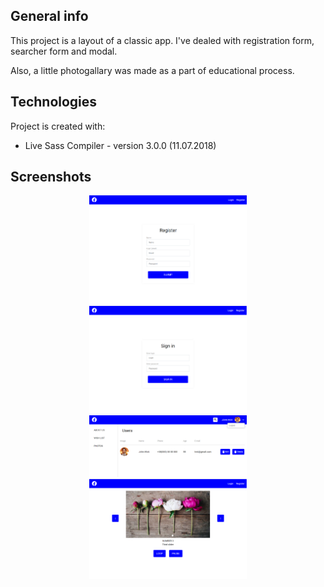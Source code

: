 ## General info

This project is a layout of a classic app. I've dealed with registration form, searcher form and modal.

Also, a little photogallary was made as a part of educational process.

## Technologies

Project is created with:

- Live Sass Compiler - version 3.0.0 (11.07.2018)

## Screenshots

<div style="text-align:center">
<img width="50%" src="screenshots/Screenshot_1.png" alt="full size view" />
<img width="50%" src="screenshots/Screenshot_2.png" alt="full size view" />
<img width="50%" src="screenshots/Screenshot_3.png" alt="full size view" />
<img width="50%" src="screenshots/Screenshot_4.png" alt="full size view" />
</div>
